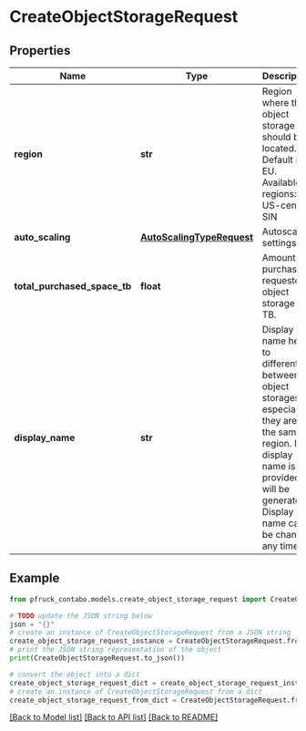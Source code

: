 # CreateObjectStorageRequest


## Properties

Name | Type | Description | Notes
------------ | ------------- | ------------- | -------------
**region** | **str** | Region where the object storage should be located. Default is EU. Available regions: EU, US-central, SIN | [default to 'EU']
**auto_scaling** | [**AutoScalingTypeRequest**](AutoScalingTypeRequest.md) | Autoscaling settings | [optional] 
**total_purchased_space_tb** | **float** | Amount of purchased / requested object storage in TB. | 
**display_name** | **str** | Display name helps to differentiate between object storages, especially if they are in the same region. If display name is not provided, it will be generated. Display name can be changed any time. | [optional] 

## Example

```python
from pfruck_contabo.models.create_object_storage_request import CreateObjectStorageRequest

# TODO update the JSON string below
json = "{}"
# create an instance of CreateObjectStorageRequest from a JSON string
create_object_storage_request_instance = CreateObjectStorageRequest.from_json(json)
# print the JSON string representation of the object
print(CreateObjectStorageRequest.to_json())

# convert the object into a dict
create_object_storage_request_dict = create_object_storage_request_instance.to_dict()
# create an instance of CreateObjectStorageRequest from a dict
create_object_storage_request_from_dict = CreateObjectStorageRequest.from_dict(create_object_storage_request_dict)
```
[[Back to Model list]](../README.md#documentation-for-models) [[Back to API list]](../README.md#documentation-for-api-endpoints) [[Back to README]](../README.md)


